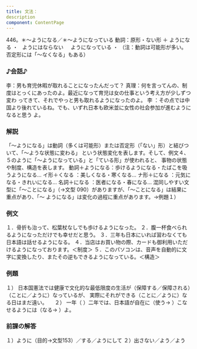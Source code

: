 ```yaml
---
title: 文法：
description
component: ContentPage
---
```



446。＊～ようになる／＊～ようになっている
動詞：原形・ない形 ＋ ようになる ・
  ようにはならない  
  ようになっている ・
（注：動詞は可能形が多い。否定形には「～なくなる」もある）
### ♪会話♪
李：男も育児休暇が取れることになったんだって？
真理：何を言ってんの、制度はとっくにあったのよ。最近になって育児は女の仕事という考え方が少しずつ変わ ってきて、それでやっと男も取れるようになったのよ。
李 ：その点では中国より後れているね。でも、いずれ日本も欧米並に女性の社会参加が進むようになると思う よ。
### 解説
「～ようになる」は動詞（多くは可能形）または否定形（「ない」形）と結びついて、「～ような状態に変わる」 という状態変化を表します。そして、例文４、５のように「～ようになっている」と「ている形」が使われると、 事物の状態や制度、構造を表します。
動詞＋ようになる：歩けるようになる・たばこを吸うようになる… イ形＋くなる ：美しくなる・寒くなる… ナ形＋になる ：元気になる・きれいになる… 名詞＋になる ：医者になる・春になる…
混同しやすい文型に「～ことになる」（→文型 090）がありますが、「～ことになる」は結果に重点があり、「～ ようになる」は変化の過程に重点があります。→例題１）
### 例文
１．骨折も治って、松葉杖なしでも歩けるようになった。
２．腹一杯食べられるようになっただけでも幸せだと思う。
３．三年も日本にいれば習わなくても日本語は話せるようになる。
４．当店はお買い物の際、カードも御利用いただけるようになっております。＜制度＞
５．このパソコンは、音声を自動的に文字に変換したり、またその逆もできるようになっている。＜構造＞
### 例題
１） 日本国憲法では健康で文化的な最低限度の生活が（保障する／保障される）（ことに／ように）なっているが、
実際にそれができる（ことに／ように）なる日はまだ遠い。    
２） 一年（ ）二年では、日本語が自在に（使う→ ）こなせるようには（なる→ ）よ。
### 前課の解答
１）ように（目的→文型153）／する／ようにして
２）出さない／よう／よう
